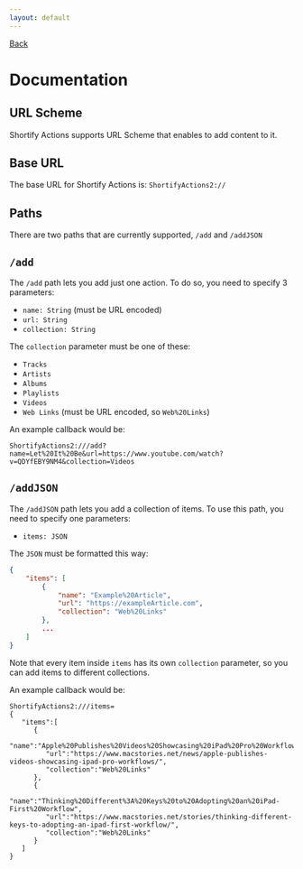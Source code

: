```yaml
---
layout: default
---
```


[Back](./)

# Documentation

## URL Scheme
Shortify Actions supports URL Scheme that enables to add content to it. 

## Base URL
The base URL for Shortify Actions is:
`ShortifyActions2://`

## Paths
There are two paths that are currently supported, `/add` and `/addJSON`

## `/add`
The `/add` path lets you add just one action. To do so, you need to specify 3 parameters:
- `name: String` (must be URL encoded)
- `url: String`
- `collection: String`

The `collection` parameter must be one of these:
- `Tracks`
- `Artists`
- `Albums`
- `Playlists`
- `Videos`
- `Web Links` (must be URL encoded, so `Web%20Links`)

An example callback would be:
```
ShortifyActions2:///add?name=Let%20It%20Be&url=https://www.youtube.com/watch?v=QDYfEBY9NM4&collection=Videos
```

## `/addJSON`
The `/addJSON` path lets you add a collection of items. To use this path, you need to specify one parameters: 
- `items: JSON`

The `JSON` must be formatted this way:
```JSON
{
    "items": [
        {
            "name": "Example%20Article",
            "url": "https://exampleArticle.com",
            "collection": "Web%20Links"
        },
        ...
    ]
}
```

Note that every item inside `items` has its own `collection` parameter, so you can add items to different collections.

An example callback would be:
```
ShortifyActions2:///items=
{  
   "items":[  
      {  
         "name":"Apple%20Publishes%20Videos%20Showcasing%20iPad%20Pro%20Workflows",
         "url":"https://www.macstories.net/news/apple-publishes-videos-showcasing-ipad-pro-workflows/",
         "collection":"Web%20Links"
      },
      {  
         "name":"Thinking%20Different%3A%20Keys%20to%20Adopting%20an%20iPad-First%20Workflow",
         "url":"https://www.macstories.net/stories/thinking-different-keys-to-adopting-an-ipad-first-workflow/",
         "collection":"Web%20Links"
      }
   ]
}
```

